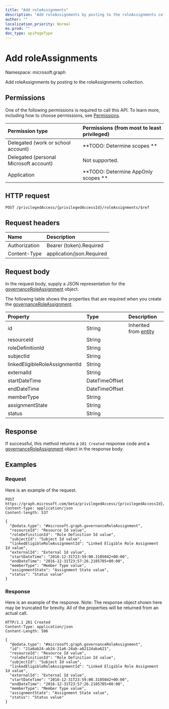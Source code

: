 ```yaml
---
title: "Add roleAssignments"
description: "Add roleAssignments by posting to the roleAssignments collection."
author: ""
localization_priority: Normal
ms.prod: ""
doc_type: apiPageType
---
```


# Add roleAssignments

Namespace: microsoft.graph

Add roleAssignments by posting to the roleAssignments collection.

## Permissions
One of the following permissions is required to call this API. To learn more, including how to choose permissions, see [Permissions](/concepts/permissions-reference.md).

|Permission type|Permissions (from most to least privileged)|
|:---|:---|
|Delegated (work or school account)|**TODO: Determine scopes **|
|Delegated (personal Microsoft account)|Not supported.|
|Application|**TODO: Determine AppOnly scopes **|

## HTTP request
<!-- {
  "blockType": "ignored"
}
-->
``` http
POST /privilegedAccess/{privilegedAccessId}/roleAssignments/$ref
```

## Request headers
|Name|Description|
|:---|:---|
|Authorization|Bearer {token}.Required|
|Content-Type|application/json.Required|

## Request body
In the request body, supply a JSON representation for the [governanceRoleAssignment](../resources/governanceroleassignment.md) object.

The following table shows the properties that are required when you create the [governanceRoleAssignment](../resources/governanceroleassignment.md).

|Property|Type|Description|
|:---|:---|:---|
|id|String| Inherited from [entity](../resources/entity.md)|
|resourceId|String||
|roleDefinitionId|String||
|subjectId|String||
|linkedEligibleRoleAssignmentId|String||
|externalId|String||
|startDateTime|DateTimeOffset||
|endDateTime|DateTimeOffset||
|memberType|String||
|assignmentState|String||
|status|String||



## Response
If successful, this method returns a `201 Created` response code and a [governanceRoleAssignment](../resources/governanceroleassignment.md) object in the response body.

## Examples

### Request
Here is an example of the request.
<!-- {
  "blockType": "request",
  "name": "create_governanceroleassignment_from_governanceroleassignments"
}
-->
``` http
POST https://graph.microsoft.com/beta/privilegedAccess/{privilegedAccessId}/roleAssignments
Content-type: application/json
Content-length: 537

{
  "@odata.type": "#microsoft.graph.governanceRoleAssignment",
  "resourceId": "Resource Id value",
  "roleDefinitionId": "Role Definition Id value",
  "subjectId": "Subject Id value",
  "linkedEligibleRoleAssignmentId": "Linked Eligible Role Assignment Id value",
  "externalId": "External Id value",
  "startDateTime": "2016-12-31T23:59:00.3105042+00:00",
  "endDateTime": "2016-12-31T23:57:26.2105705+00:00",
  "memberType": "Member Type value",
  "assignmentState": "Assignment State value",
  "status": "Status value"
}
```

### Response
Here is an example of the response. Note: The response object shown here may be truncated for brevity. All of the properties will be returned from an actual call.
<!-- {
  "blockType": "response",
  "truncated": true,
  "@odata.type": "microsoft.graph.governanceroleassignment"
}
-->
``` http
HTTP/1.1 201 Created
Content-Type: application/json
Content-Length: 586

{
  "@odata.type": "#microsoft.graph.governanceRoleAssignment",
  "id": "21a6ab24-ab24-21a6-24ab-a62124aba621",
  "resourceId": "Resource Id value",
  "roleDefinitionId": "Role Definition Id value",
  "subjectId": "Subject Id value",
  "linkedEligibleRoleAssignmentId": "Linked Eligible Role Assignment Id value",
  "externalId": "External Id value",
  "startDateTime": "2016-12-31T23:59:00.3105042+00:00",
  "endDateTime": "2016-12-31T23:57:26.2105705+00:00",
  "memberType": "Member Type value",
  "assignmentState": "Assignment State value",
  "status": "Status value"
}
```

